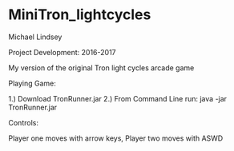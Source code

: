 # MiniTron_lightcycles

Michael Lindsey

Project Development: 2016-2017

My version of the original Tron light cycles arcade game

Playing Game:

1.) Download TronRunner.jar
2.) From Command Line run: java -jar TronRunner.jar

Controls:

Player one moves with arrow keys, 
Player two moves with ASWD
 
 
